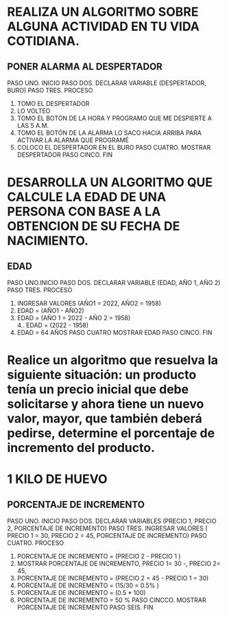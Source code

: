 # REALIZA UN ALGORITMO SOBRE ALGUNA ACTIVIDAD EN TU VIDA COTIDIANA.
## PONER ALARMA AL DESPERTADOR
PASO UNO. INICIO
PASO DOS. DECLARAR VARIABLE (DESPERTADOR, BURO)
PASO TRES. PROCESO
1. TOMO EL DESPERTADOR
2. LO VOLTEO
3. TOMO EL BOTÓN DE LA HORA Y PROGRAMO QUE ME DESPIERTE A LAS 5 A.M.
4. TOMO EL BOTÓN DE LA ALARMA LO SACO HACIA ARRIBA PARA ACTIVAR LA ALARMA QUE PROGRAMÉ
5. COLOCO EL DESPERTADOR EN EL BURO
PASO CUATRO. MOSTRAR DESPERTADOR
PASO CINCO. FIN
  

# DESARROLLA UN ALGORITMO QUE CALCULE LA EDAD DE UNA PERSONA CON BASE A LA OBTENCION DE SU FECHA DE NACIMIENTO.
## EDAD
PASO UNO.INICIO
PASO DOS. DECLARAR VARIABLE (EDAD, AÑO 1, AÑO 2)
PASO TRES. PROCESO
1. INGRESAR VALORES (AÑO1 = 2022, AÑO2 = 1958)
2. EDAD = (AÑO1 - AÑO2)
3. EDAD = (AÑO 1 = 2022 - AÑO 2 = 1958)  
4.. EDAD = (2022 - 1958)
5. EDAD = 64 AÑOS
PASO CUATRO MOSTRAR EDAD
PASO CINCO. FIN
 # Realice un algoritmo que resuelva la siguiente situación: un producto tenía un precio inicial que debe solicitarse y ahora tiene un nuevo valor, mayor, que también deberá pedirse, determine el porcentaje de incremento del producto. 
# 1 KILO DE HUEVO
## PORCENTAJE DE INCREMENTO
PASO UNO. INICIO
PASO DOS. DECLARAR VARIABLES (PRECIO 1, PRECIO 2, PORCENTAJE DE INCREMENTO)
PASO TRES. INGRESAR VALORES ( PRECIO 1 = 30, PRECIO 2 = 45, PORCENTAJE DE INCREMENTO)
PASO CUATRO. PROCESO 
1. PORCENTAJE DE INCREMENTO = (PRECIO 2 - PRECIO 1 ) 
2. MOSTRAR PORCENTAJE DE INCREMENTO, PRECIO 1= 30 -, PRECIO 2= 45,
3. PORCENTAJE DE INCREMENTO = (PRECIO 2 = 45 - PRECIO 1 = 30) 
4. PORCENTAJE DE INCREMENTO = (15/30 = 0.5% )
5. PORCENTAJE DE INCREMENTO = (0.5 * 100)
6. PORCENTAJE DE INCREMENTO = 50 %
PASO CINCCO. MOSTRAR PORCENTAJE DE INCREMENTO
PASO SEIS. FIN
